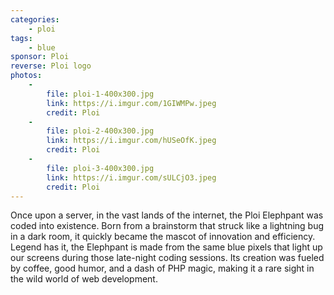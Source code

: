 ```yaml
---
categories:
    - ploi
tags:
    - blue
sponsor: Ploi
reverse: Ploi logo
photos:
    -
        file: ploi-1-400x300.jpg
        link: https://i.imgur.com/1GIWMPw.jpeg
        credit: Ploi
    -
        file: ploi-2-400x300.jpg
        link: https://i.imgur.com/hUSeOfK.jpeg
        credit: Ploi
    -
        file: ploi-3-400x300.jpg
        link: https://i.imgur.com/sULCjO3.jpeg
        credit: Ploi
---
```


Once upon a server, in the vast lands of the internet, the Ploi Elephpant was coded into existence. Born from a brainstorm that struck like a lightning bug in a dark room, it quickly became the mascot of innovation and efficiency.
Legend has it, the Elephpant is made from the same blue pixels that light up our screens during those late-night coding sessions. Its creation was fueled by coffee, good humor, and a dash of PHP magic, making it a rare sight in the wild world of web development.

